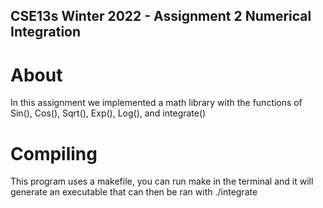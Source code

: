 
## CSE13s Winter 2022 - Assignment 2 Numerical Integration
# About
In this assignment we implemented a math library with the functions of Sin(),
Cos(), Sqrt(), Exp(), Log(), and integrate()
# Compiling
This program uses a makefile, you can run make in the terminal and it will
generate an executable that can then be ran with ./integrate

